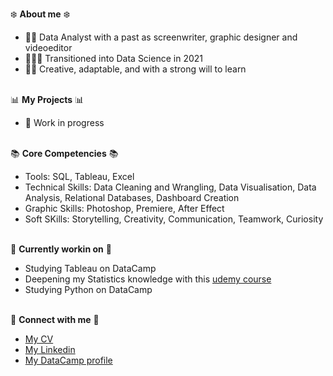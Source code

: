 ❄️ **About me** ❄️<br>
- 🙋🏻 Data Analyst with a past as screenwriter, graphic designer and videoeditor
- 🧑🏻‍💻 Transitioned into Data Science in 2021
- 💁🏻 Creative, adaptable, and with a strong will to learn


<br>📊 **My Projects** 📊<br>
- 🚧 Work in progress 

<!--
- 🎮 Videogames
- 📦 Delivery
- 🧸 Catena di GiocattoliFarmaceie
-->


<br>📚 **Core Competencies** 📚<br>
- Tools: SQL, Tableau, Excel
- Technical Skills: Data Cleaning and Wrangling, Data Visualisation, Data Analysis, Relational Databases, Dashboard Creation
- Graphic Skills: Photoshop, Premiere, After Effect
- Soft SKills: Storytelling, Creativity, Communication, Teamwork, Curiosity


<br>📍 **Currently workin on** 📍<br>
- Studying Tableau on DataCamp
- Deepening my Statistics knowledge with this [udemy course](https://www.udemy.com/course/the-data-science-course-complete-data-science-bootcamp/)
- Studying Python on DataCamp


<br>🤝 **Connect with me** 🤝<br>
- [My CV](https://drive.google.com/file/d/1lUwodpB-XylQhVi9ofaVd6_vViCYSUvn/view?usp=sharing)
- [My Linkedin](https://www.linkedin.com/in/ludovicato/) <br>
- [My DataCamp profile](https://www.datacamp.com/profile/ludovicato)
